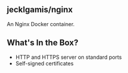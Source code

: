 ## jecklgamis/nginx

An Nginx Docker container. 

## What's In the Box?
* HTTP and HTTPS server on standard ports
* Self-signed certificates
 
